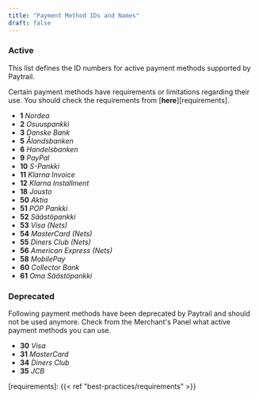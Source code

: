```yaml
---
title: "Payment Method IDs and Names"
draft: false
---
```


### Active

This list defines the ID numbers for active payment methods supported by Paytrail.

Certain payment methods have requirements or limitations regarding their use. You should check the requirements from [**here**][requirements].

* **1** _Nordea_
* **2** _Osuuspankki_
* **3** _Danske Bank_
* **5** _Ålandsbanken_
* **6** _Handelsbanken_
* **9** _PayPal_
* **10** _S-Pankki_
* **11** _Klarna Invoice_
* **12** _Klarna Installment_
* **18** _Jousto_
* **50** _Aktia_
* **51** _POP Pankki_
* **52** _Säästöpankki_
* **53** _Visa (Nets)_
* **54** _MasterCard (Nets)_
* **55** _Diners Club (Nets)_
* **56** _American Express (Nets)_
* **58** _MobilePay_
* **60** _Collector Bank_
* **61** _Oma Säästöpankki_

### Deprecated

Following payment methods have been deprecated by Paytrail and should not be used anymore. Check from the Merchant's Panel what active payment methods you can use.

* **30** _Visa_
* **31** _MasterCard_
* **34** _Diners Club_
* **35** _JCB_

[requirements]: {{< ref "best-practices/requirements" >}}
